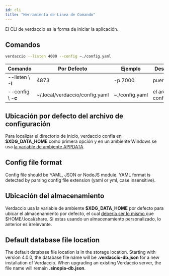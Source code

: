 ```yaml
---
id: cli
title: "Herramienta de Linea de Comando"
---
```


El CLI de verdaccio es la forma de iniciar la aplicación.

## Comandos

```bash
verdaccio --listen 4000 --config ~./config.yaml
```

| Comando            | Por Defecto                    | Ejemplo        | Descripción                 |
| ------------------ | ------------------------------ | -------------- | --------------------------- |
| --listen \ **-l** | 4873                           | -p 7000        | puerto http                 |
| --config \ **-c** | ~/.local/verdaccio/config.yaml | ~./config.yaml | el archivo de configuración |

## Ubicación por defecto del archivo de configuración

Para localizar el directorio de inicio, verdaccio confia en **$XDG_DATA_HOME** como primera opción y en un ambiente Windows se usa [la variable de ambiente APPDATA](https://www.howtogeek.com/318177/what-is-the-appdata-folder-in-windows/).

## Config file format

Config file should be YAML, JSON or NodeJS module. YAML format is detected by parsing config file extension (yaml or yml, case insensitive).

## Ubicación del almacenamiento

Verdaccio usa la variable de ambiente **$XDG_DATA_HOME** por defecto para ubicar el almacenamiento por defecto, el cual [debería ser lo mismo ](https://askubuntu.com/questions/538526/is-home-local-share-the-default-value-for-xdg-data-home-in-ubuntu-14-04) que $HOME/.local/share. Si estas usando un almacenamiento personalizado, lo anterior es irrelevante.

## Default database file location

The default database file location is in the storage location. Starting with version 4.0.0, the database file name will be **.verdaccio-db.json** for a new installation of Verdaccio. When upgrading an existing Verdaccio server, the file name will remain **.sinopia-db.json**.